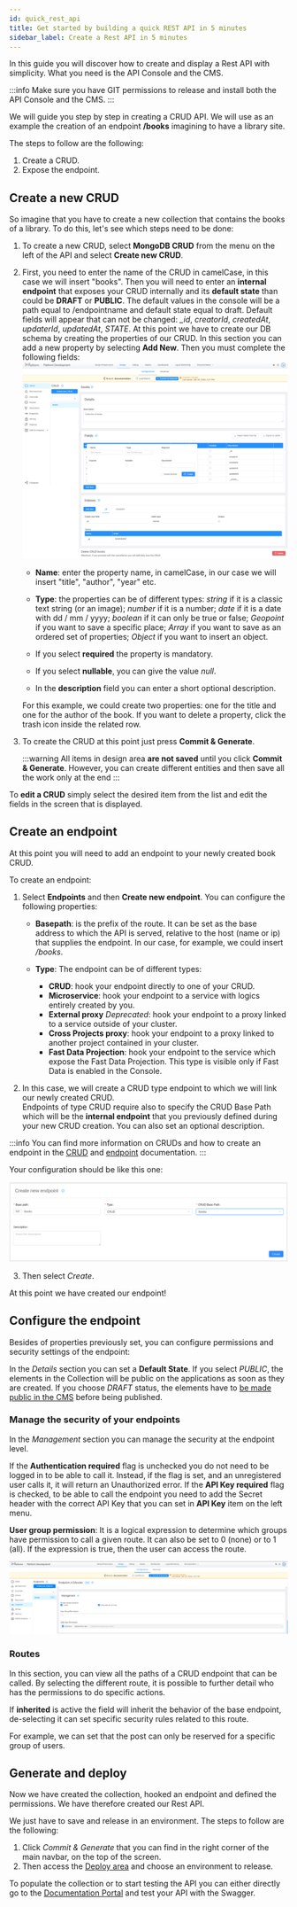 ```yaml
---
id: quick_rest_api
title: Get started by building a quick REST API in 5 minutes
sidebar_label: Create a Rest API in 5 minutes
---
```


In this guide you will discover how to create and display a Rest API with simplicity.
What you need is the API Console and the CMS.

:::info
Make sure you have GIT permissions to release and install both the API Console and the CMS.
:::

We will guide you step by step in creating a CRUD API.
We will use as an example the creation of an endpoint **/books** imagining to have a library site.

The steps to follow are the following:

1. Create a CRUD.
2. Expose the endpoint.

## Create a new CRUD

So imagine that you have to create a new collection that contains the books of a library. To do this, let's see which steps need to be done:

1. To create a new CRUD, select **MongoDB CRUD** from the menu on the left of the API and select **Create new CRUD**.

2. First, you need to enter the name of the CRUD in camelCase, in this case we will insert "books". Then you will need to enter an **internal endpoint** that exposes your CRUD internally and its **default state** than could be **DRAFT** or **PUBLIC**. The default values in the console will be a path equal to /endpointname and default state equal to draft.
Default fields will appear that can not be changed: *_id*, *creatorId*, *createdAt*, *updaterId*, *updatedAt*, *_STATE_*.
At this point we have to create our DB schema by creating the properties of our CRUD. In this section you can add a new property by selecting **Add New**. Then you must complete the following fields:
  ![create-collection-field](img/create-CRUD-1.png)
    * **Name**: enter the property name, in camelCase, in our case we will insert "title", "author", "year" etc.

    * **Type**: the properties can be of different types: *string* if it is a classic text string (or an image); *number* if it is a number; *date* if it is a date with dd / mm / yyyy; *boolean* if it can only be true or false; *Geopoint* if you want to save a specific place; *Array* if you want to save as an ordered set of properties; *Object* if you want to insert an object.

    * If you select **required** the property is mandatory.

    * If you select **nullable**, you can give the value *null*.

    * In the **description** field you can enter a short optional description.

    For this example, we could create two properties: one for the title and one for the author of the book.
    If you want to delete a property, click the trash icon inside the related row.

1. To create the CRUD at this point just press **Commit & Generate**.

    :::warning
    All items in design area **are not saved** until you click **Commit & Generate**. However, you can create different entities and then save all the work only at the end
    :::

To **edit a CRUD** simply select the desired item from the list and edit the fields in the screen that is displayed.

## Create an endpoint

At this point you will need to add an endpoint to your newly created book CRUD.

To create an endpoint:

1. Select **Endpoints** and then **Create new endpoint**. You can configure the following properties:

    * **Basepath**: is the prefix of the route. It can be set as the base address to which the API is served, relative to the host (name or ip) that supplies the endpoint. In our case, for example, we could insert */books*.

    * **Type**: The endpoint can be of different types:

        * **CRUD**: hook your endpoint directly to one of your CRUD.
        * **Microservice**: hook your endpoint to a service with logics entirely created by you.
        * **External proxy** _Deprecated_: hook your endpoint to a proxy linked to a service outside of your cluster.
        * **Cross Projects proxy**:  hook your endpoint to a proxy linked to another project contained in your cluster.
        * **Fast Data Projection**: hook your endpoint to the service which expose the Fast Data Projection. This type is visible only if Fast Data is enabled in the Console.

2. In this case, we will create a CRUD type endpoint to which we will link our newly created CRUD.  
Endpoints of type CRUD require also to specify the CRUD Base Path which will be the **internal endpoint** that you previously defined during your new CRUD creation. You can also set an optional description.

:::info
You can find more information on CRUDs and how to create an endpoint in the [CRUD](../../development_suite/api-console/api-design/crud_advanced.md) and [endpoint](../../development_suite/api-console/api-design/endpoints.md) documentation.
:::

Your configuration should be like this one:

![create-new-endpoint](img/qs-create-endpoint-1.png)

3. Then select *Create*.  

At this point we have created our endpoint!

## Configure the endpoint

Besides of properties previously set, you can configure permissions and security settings of the endpoint:

In the *Details* section you can set a **Default State**. If you select *PUBLIC*, the elements in the Collection will be public on the applications as soon as they are created. If you choose *DRAFT* status, the elements have to [be made public in the CMS](../../business_suite/guide_cms.md#new-content-draft-publish) before being published.

### Manage the security of your endpoints

In the *Management* section you can manage the security at the endpoint level.

If the **Authentication required** flag is unchecked you do not need to be logged in to be able to call it. Instead, if the flag is set, and an unregistered user calls it, it will return an Unauthorized error.
If the **API Key required** flag is checked, to be able to call the endpoint you need to add the Secret header with the correct API Key that you can set in **API Key** item on the left menu.

**User group permission**: It is a logical expression to determine which groups have permission to call a given route. It can also be set to 0 (none) or to 1 (all). If the expression is true, then the user can access the route.

![secure_endpoint](img/qs-configure-endpoint-api-key.png)

### Routes

In this section, you can view all the paths of a CRUD endpoint that can be called. By selecting the different route, it is possible to further detail who has the permissions to do specific actions.

If **inherited** is active the field will inherit the behavior of the base endpoint, de-selecting it can set specific security rules related to this route.

For example, we can set that the post can only be reserved for a specific group of users.

## Generate and deploy ##

Now we have created the collection, hooked an endpoint and defined the permissions.
We have therefore created our Rest API.

We just have to save and release in an environment. The steps to follow are the following:

1. Click *Commit & Generate* that you can find in the right corner of the main navbar, on the top of the screen.
2. Then access the [Deploy area](../../development_suite/deploy/deploy.md) and choose an environment to release.

To populate the collection or to start testing the API you can either directly go to the [Documentation Portal](../../development_suite/api-portal/api-documentations.md) and test your API with the Swagger.
